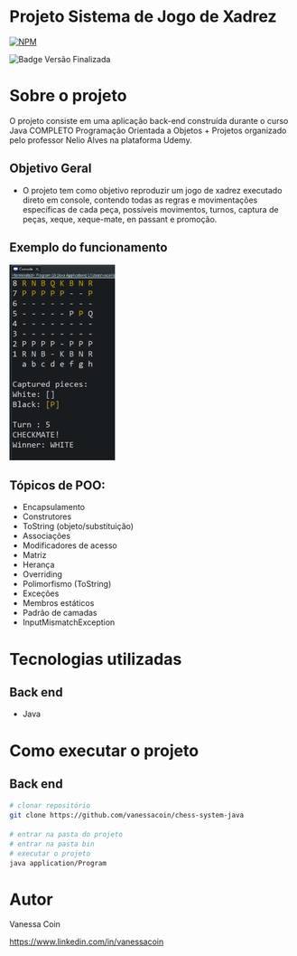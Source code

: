 # Projeto Sistema de Jogo de Xadrez
[![NPM](https://img.shields.io/badge/LICENSE-MIT-BLUE?style=for-the-badge)](https://github.com/vanessacoin/chess-system-java/blob/main/LICENSE) 

![Badge Versão Finalizada](https://img.shields.io/badge/STATUS-VERSAO%20FINALIZADA-BLUE?style=for-the-badge)

# Sobre o projeto

O projeto consiste em uma aplicação back-end construída durante o curso Java COMPLETO Programação Orientada a Objetos + Projetos organizado pelo professor Nelio Alves na plataforma Udemy.


## Objetivo Geral
- O projeto tem como objetivo reproduzir um jogo de xadrez executado direto em console, contendo todas as regras e movimentações específicas de cada peça, possíveis movimentos, turnos, captura de peças, xeque, xeque-mate, en passant e promoção.

## Exemplo do funcionamento
![Exemplo](https://github.com/vanessacoin/assets/blob/main/ChessSystemJava/Xadrex.png)

## Tópicos de POO:
- Encapsulamento
- Construtores
- ToString (objeto/substituição)
- Associações
- Modificadores de acesso
- Matriz
- Herança
- Overriding 
- Polimorfismo (ToString)
- Exceções
- Membros estáticos
- Padrão de camadas
- InputMismatchException

# Tecnologias utilizadas
## Back end
- Java

# Como executar o projeto

## Back end

```bash
# clonar repositório
git clone https://github.com/vanessacoin/chess-system-java

# entrar na pasta do projeto
# entrar na pasta bin
# executar o projeto
java application/Program
```


# Autor

Vanessa Coin

https://www.linkedin.com/in/vanessacoin

